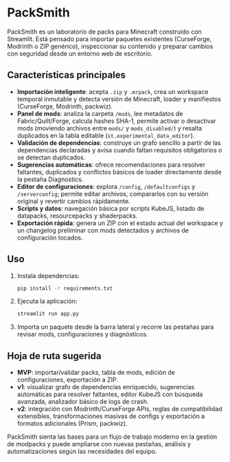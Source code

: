 # PackSmith

PackSmith es un laboratorio de packs para Minecraft construido con Streamlit. Está pensado para importar paquetes existentes (CurseForge, Modrinth o ZIP genérico), inspeccionar su contenido y preparar cambios con seguridad desde un entorno web de escritorio.

## Características principales

- **Importación inteligente**: acepta `.zip` y `.mrpack`, crea un workspace temporal inmutable y detecta versión de Minecraft, loader y manifiestos (CurseForge, Modrinth, packwiz).
- **Panel de mods**: analiza la carpeta `/mods`, lee metadatos de Fabric/Quilt/Forge, calcula hashes SHA-1, permite activar o desactivar mods (moviendo archivos entre `mods/` y `mods_disabled/`) y resalta duplicados en la tabla editable (`st.experimental_data_editor`).
- **Validación de dependencias**: construye un grafo sencillo a partir de las dependencias declaradas y avisa cuando faltan requisitos obligatorios o se detectan duplicados.
- **Sugerencias automáticas**: ofrece recomendaciones para resolver faltantes, duplicados y conflictos básicos de loader directamente desde la pestaña Diagnostics.
- **Editor de configuraciones**: explora `/config`, `/defaultconfigs` y `/serverconfig`; permite editar archivos, compararlos con su versión original y revertir cambios rápidamente.
- **Scripts y datos**: navegación básica por scripts KubeJS, listado de datapacks, resourcepacks y shaderpacks.
- **Exportación rápida**: genera un ZIP con el estado actual del workspace y un changelog preliminar con mods detectados y archivos de configuración tocados.

## Uso

1. Instala dependencias:
   ```bash
   pip install -r requirements.txt
   ```
2. Ejecuta la aplicación:
   ```bash
   streamlit run app.py
   ```
3. Importa un paquete desde la barra lateral y recorre las pestañas para revisar mods, configuraciones y diagnósticos.

## Hoja de ruta sugerida

- **MVP**: importar/validar packs, tabla de mods, edición de configuraciones, exportación a ZIP.
- **v1**: visualizar grafo de dependencias enriquecido, sugerencias automáticas para resolver faltantes, editor KubeJS con búsqueda avanzada, analizador básico de logs de crash.
- **v2**: integración con Modrinth/CurseForge APIs, reglas de compatibilidad extensibles, transformaciones masivas de configs y exportación a formatos adicionales (Prism, packwiz).

PackSmith sienta las bases para un flujo de trabajo moderno en la gestión de modpacks y puede ampliarse con nuevas pestañas, análisis y automatizaciones según las necesidades del equipo.
